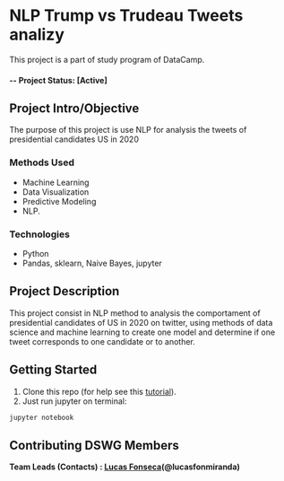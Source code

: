 # NLP Trump vs Trudeau Tweets analizy
This project is a part of study program of DataCamp.

#### -- Project Status: [Active]

## Project Intro/Objective
The purpose of this project is use NLP for analysis the tweets of presidential candidates US in 2020   


### Methods Used
* Machine Learning
* Data Visualization
* Predictive Modeling
* NLP.

### Technologies
* Python
* Pandas, sklearn, Naive Bayes, jupyter

 

## Project Description
This project consist in NLP method to analysis the comportament of presidential candidates of US in 2020 on twitter, using methods of data science and machine learning to create one model and determine if one tweet corresponds to one candidate or to another. 


## Getting Started

1. Clone this repo (for help see this [tutorial](https://help.github.com/articles/cloning-a-repository/)).
2. Just run jupyter on terminal:

```bash
jupyter notebook
```


## Contributing DSWG Members

**Team Leads (Contacts) : [Lucas Fonseca](https://github.com/lucafonmiranda)(@lucasfonmiranda)**

